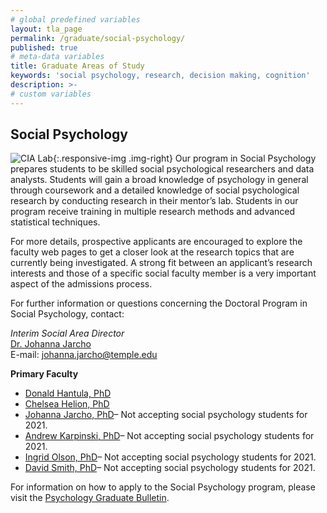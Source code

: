 ```yaml
---
# global predefined variables
layout: tla_page
permalink: /graduate/social-psychology/
published: true
# meta-data variables
title: Graduate Areas of Study
keywords: 'social psychology, research, decision making, cognition'
description: >-
# custom variables
---
```

## Social Psychology
![CIA Lab]({{site.baseurl}}/media/resizedsocial.jpg){:.responsive-img .img-right}
Our program in Social Psychology prepares students to be skilled social psychological researchers and data analysts. Students will gain a broad knowledge of psychology in general through coursework and a detailed knowledge of social psychological research by conducting research in their mentor’s lab. Students in our program receive training in multiple research methods and advanced statistical techniques.

For more details, prospective applicants are encouraged to explore the faculty web pages to get a closer look at the research topics that are currently being investigated. A strong fit between an applicant’s research interests and those of a specific social faculty member is a very important aspect of the admissions process.

For further information or questions concerning the Doctoral Program in Social Psychology, contact:

_Interim Social Area Director_<br/>
[Dr. Johanna Jarcho](https://liberalarts.temple.edu/academics/faculty/jarcho-johanna)<br/>
E-mail: [johanna.jarcho@temple.edu](mailto:johanna.jarcho@temple.edu)<br/>

**Primary Faculty**

- [Donald Hantula, PhD](https://liberalarts.temple.edu/academics/faculty/hantula-donald)
- [Chelsea Helion, PhD](https://liberalarts.temple.edu/academics/faculty/helion-chelsea)
- [Johanna Jarcho, PhD](https://liberalarts.temple.edu/academics/faculty/jarcho-johanna)– Not accepting social psychology students for 2021.
- [Andrew Karpinski, PhD](https://liberalarts.temple.edu/academics/faculty/karpinski-andrew)– Not accepting social psychology students for 2021.
- [Ingrid Olson, PhD](https://liberalarts.temple.edu/academics/faculty/olson-ingrid)– Not accepting social psychology students for 2021.
- [David Smith, PhD](https://liberalarts.temple.edu/academics/faculty/smith-david-v)– Not accepting social psychology students for 2021.

For information on how to apply to the Social Psychology program, please visit the [Psychology Graduate Bulletin](http://bulletin.temple.edu/graduate/scd/cla/psychology-phd/#admissiontext).
